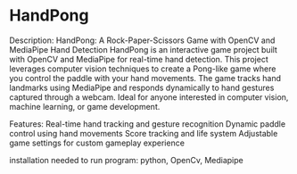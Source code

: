 # HandPong

Description:
HandPong: A Rock-Paper-Scissors Game with OpenCV and MediaPipe Hand Detection
HandPong is an interactive game project built with OpenCV and MediaPipe for real-time hand detection. This project leverages computer vision techniques to create a Pong-like game where you control the paddle with your hand movements. The game tracks hand landmarks using MediaPipe and responds dynamically to hand gestures captured through a webcam. Ideal for anyone interested in computer vision, machine learning, or game development.

Features:
Real-time hand tracking and gesture recognition
Dynamic paddle control using hand movements
Score tracking and life system
Adjustable game settings for custom gameplay experience

installation needed to run program:
python,
OpenCv,
Mediapipe
